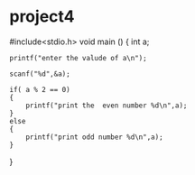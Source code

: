 # project4

#include<stdio.h>
void main ()
{
	int a;

	printf("enter the valude of a\n");

	scanf("%d",&a);

	if( a % 2 == 0)
	{
		printf("print the  even number %d\n",a);
	}
	else
	{
		printf("print odd number %d\n",a);
	}
}
